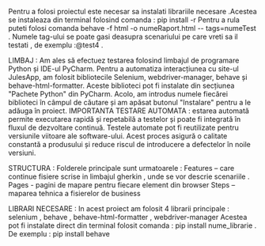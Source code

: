 Pentru a folosi proiectul este necesar sa instalati librariile necesare .Acestea se instaleaza din terminal folosind comanda : pip install -r 
Pentru a rula puteti folosi comanda behave -f html -o numeRaport.html -- tags=numeTest .
Numele tag-ului se poate gasi deasupra scenariului pe care vreti sa il testati , de exemplu :@test4 .


LIMBAJ :
Am ales să efectuez testarea folosind limbajul de programare Python și IDE-ul PyCharm. Pentru a automatiza interacțiunea cu site-ul JulesApp, am folosit bibliotecile Selenium, webdriver-manager, behave și behave-html-formatter. Aceste biblioteci pot fi instalate din secțiunea "Pachete Python" din PyCharm. Acolo, am introdus numele fiecărei biblioteci în câmpul de căutare și am apăsat butonul "Instalare" pentru a le adăuga în proiect.
IMPORTANTA TESTARE AUTOMATA :
estarea automată permite executarea rapidă și repetabilă a testelor și poate fi integrată în fluxul de dezvoltare continuă. Testele automate pot fi reutilizate pentru versiunile viitoare ale software-ului. Acest proces asigură o calitate constantă a produsului și reduce riscul de introducere a defectelor în noile versiuni.


STRUCTURA :
Folderele principale sunt urmatoarele :
  Features – care continue fisiere scrise in limbajul gherkin , unde se vor  descrie scenariile .
  Pages -  pagini de mapare pentru fiecare element din browser
  Steps – maparea tehnica a fisierelor de business     

  
LIBRARI NECESARE :
In acest proiect am folosit 4 librarii principale : selenium , behave , behave-html-formatter , webdriver-manager 
    Acestea pot fi instalate direct din terminal folosit comanda  : pip install nume_librarie .
     De exemplu : pip install behave 






